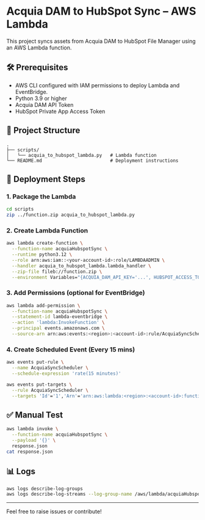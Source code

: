 # Acquia DAM to HubSpot Sync – AWS Lambda

This project syncs assets from Acquia DAM to HubSpot File Manager using an AWS Lambda function.

## 🛠 Prerequisites

- AWS CLI configured with IAM permissions to deploy Lambda and EventBridge.
- Python 3.9 or higher
- Acquia DAM API Token
- HubSpot Private App Access Token

## 📁 Project Structure

```
.
├── scripts/
│   └── acquia_to_hubspot_lambda.py   # Lambda function
└── README.md                         # Deployment instructions
```

## 🚀 Deployment Steps

### 1. Package the Lambda

```bash
cd scripts
zip ../function.zip acquia_to_hubspot_lambda.py
```

### 2. Create Lambda Function

```bash
aws lambda create-function \
  --function-name acquiaHubspotSync \
  --runtime python3.12 \
  --role arn:aws:iam::<your-account-id>:role/LAMBDAADMIN \
  --handler acquia_to_hubspot_lambda.lambda_handler \
  --zip-file fileb://function.zip \
  --environment Variables="{ACQUIA_DAM_API_KEY='...', HUBSPOT_ACCESS_TOKEN='...'}"
```

### 3. Add Permissions (optional for EventBridge)

```bash
aws lambda add-permission \
  --function-name acquiaHubspotSync \
  --statement-id lambda-eventbridge \
  --action 'lambda:InvokeFunction' \
  --principal events.amazonaws.com \
  --source-arn arn:aws:events:<region>:<account-id>:rule/AcquiaSyncScheduler
```

### 4. Create Scheduled Event (Every 15 mins)

```bash
aws events put-rule \
  --name AcquiaSyncScheduler \
  --schedule-expression 'rate(15 minutes)'
```

```bash
aws events put-targets \
  --rule AcquiaSyncScheduler \
  --targets 'Id'='1','Arn'='arn:aws:lambda:<region>:<account-id>:function:acquiaHubspotSync'
```

## ✅ Manual Test

```bash
aws lambda invoke \
  --function-name acquiaHubspotSync \
  --payload '{}' \
  response.json
cat response.json
```

## 📊 Logs

```bash
aws logs describe-log-groups
aws logs describe-log-streams --log-group-name /aws/lambda/acquiaHubspotSync
```

---

Feel free to raise issues or contribute!
